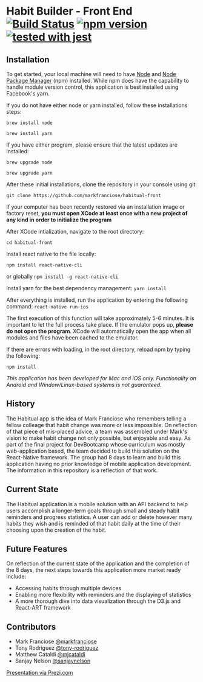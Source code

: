 # Habit Builder - Front End [![Build Status](https://travis-ci.org/sanjaynelson/habitual.svg?branch=master)](https://travis-ci.org/sanjaynelson/habitual) [![npm version](https://badge.fury.io/js/react-native.svg)](https://badge.fury.io/js/react-native) [![tested with jest](https://img.shields.io/badge/tested_with-jest-99424f.svg)](https://github.com/facebook/jest)

## Installation
To get started, your local machine will need to have [Node](http://wikipedia.org) and [Node Package Manager](https://www.npmjs.com/) (npm) installed. While npm does have the capability to handle module version control, this application is best installed using Facebook's yarn.

If you do not have either node or yarn installed, follow these installations steps:

```brew install node```

```brew install yarn```

If you have either program, please ensure that the latest updates are installed:

```brew upgrade node```

```brew upgrade yarn```

After these initial installations, clone the repository in your console using git:

```git clone https://github.com/markfranciose/habitual-front```

If your computer has been recently restored via an installation image or factory reset, **you must open XCode at least once with a new project of any kind in order to initialize the program**

After XCode intialization, navigate to the root directory:

```cd habitual-front```

Install react native to the file locally:

```npm install react-native-cli```

or globally
```npm install -g react-native-cli```

Install yarn for the best dependency management:
```yarn install```

After everything is installed, run the application by entering the following command:
```react-native run-ios```

The first execution of this function will take approximately 5-6 minutes.  It is important to let the full process take place.  If the emulator pops up, **please do not open the program**.  XCode will automatically open the app when all modules and files have been cached to the emulator.

If there are errors with loading, in the root directory, reload npm by typing the following:

```npm install```


*This application has been developed for Mac and iOS only.  Functionality on Android and Window/Linux-based systems is not guaranteed.*

## History
The Habitual app is the idea of Mark Franciose who remembers telling a fellow colleage that habit change was more or less impossible.  On reflection of that piece of mis-placed advice, a team was assembled under Mark's vision to make habit change not only possible, but enjoyable and easy.  As part of the final project for DevBootcamp whose curriculum was mostly web-application based, the team decided to build this solution on the React-Native framework.  The group had 8 days to learn and build this application having no prior knowledge of mobile application development.  The information in this repository is a reflection of that work.

## Current State
The Habitual application is a mobile solution with an API backend to help users accomplish a longer-term goals through small and steady habit reminders and progress statistics.  A user can add or delete however many habits they wish and is reminded of that habit daily at the time of their choosing upon the creation of the habit.

## Future Features
On reflection of the current state of the application and the completion of the 8 days, the next steps towards this application more market ready include:
- Accessing habits through multiple devices
- Enabling more flexibility with reminders and the displaying of statistics
- A more thorough dive into data visualization through the D3.js and React-ART framework

## Contributors
- Mark Franciose [@markfranciose](https://github.com/markfranciose)
- Tony Rodriguez [@tony-rodriguez](https://github.com/tony-rodriguez)
- Matthew Cataldi [@mjcataldi](https://github.com/mjcataldi)
- Sanjay Nelson [@sanjaynelson](https://github.com/sanjaynelson)

[Presentation via Prezi.com](https://prezi.com/p/dug3illzq9i0/)
